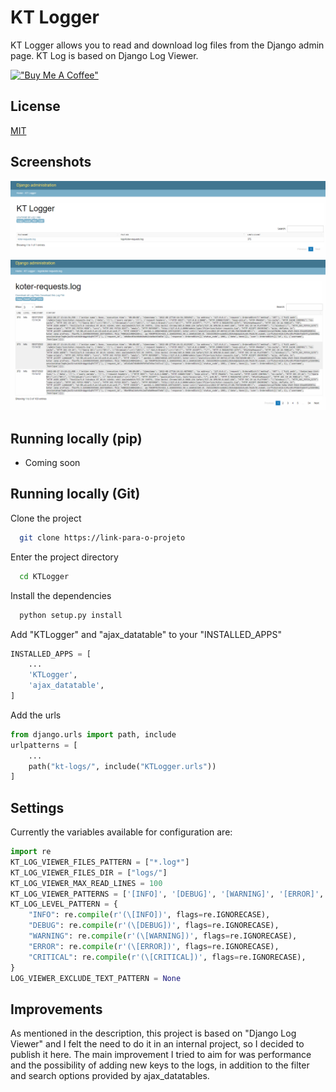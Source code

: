 # KT Logger
KT Logger allows you to read and download log files from the Django admin page.
KT Log is based on Django Log Viewer.

[!["Buy Me A Coffee"](https://www.buymeacoffee.com/assets/img/custom_images/orange_img.png)](https://www.buymeacoffee.com/riquedevbr)

## License

[MIT](https://choosealicense.com/licenses/mit/)


## Screenshots

![Files View](resources/screenshot-01.png)
![File Logs View](resources/screenshot-02.png)

## Running locally (pip)
- Coming soon

## Running locally (Git)

Clone the project

```bash
  git clone https://link-para-o-projeto
```

Enter the project directory

```bash
  cd KTLogger
```

Install the dependencies

```bash
  python setup.py install
```

Add "KTLogger" and "ajax_datatable" to your "INSTALLED_APPS"

```python
INSTALLED_APPS = [   
    ...    
    'KTLogger',
    'ajax_datatable',
]
```

Add the urls
```python
from django.urls import path, include
urlpatterns = [
    ...
    path("kt-logs/", include("KTLogger.urls"))
]
```

## Settings

Currently the variables available for configuration are:

```python
import re
KT_LOG_VIEWER_FILES_PATTERN = ["*.log*"]
KT_LOG_VIEWER_FILES_DIR = ["logs/"]
KT_LOG_VIEWER_MAX_READ_LINES = 100
KT_LOG_VIEWER_PATTERNS = ['[INFO]', '[DEBUG]', '[WARNING]', '[ERROR]', '[CRITICAL]']
KT_LOG_LEVEL_PATTERN = {
    "INFO": re.compile(r'(\[INFO])', flags=re.IGNORECASE),
    "DEBUG": re.compile(r'(\[DEBUG])', flags=re.IGNORECASE),
    "WARNING": re.compile(r'(\[WARNING])', flags=re.IGNORECASE),
    "ERROR": re.compile(r'(\[ERROR])', flags=re.IGNORECASE),
    "CRITICAL": re.compile(r'(\[CRITICAL])', flags=re.IGNORECASE),
}
LOG_VIEWER_EXCLUDE_TEXT_PATTERN = None

```

## Improvements

As mentioned in the description, this project is based on "Django Log Viewer" and I felt the need to do it in an internal project, so I decided to publish it here.
The main improvement I tried to aim for was performance and the possibility of adding new keys to the logs, in addition to the filter and search options provided by ajax_datatables.
